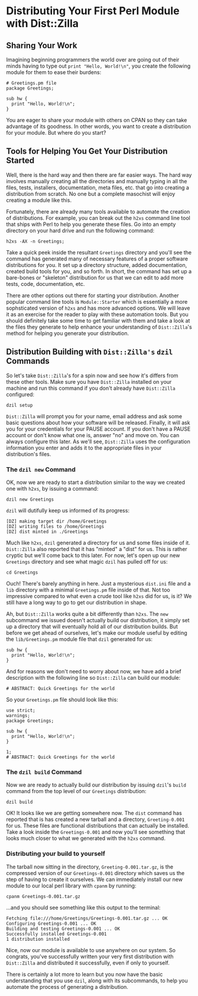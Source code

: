 # Distributing Your First Perl Module with Dist::Zilla

## Sharing Your Work

Imagining beginning programmers the world over are going out of their minds
having to type out `print "Hello, World!\n"`, you create the following module
for them to ease their burdens:

```
# Greetings.pm file
package Greetings;

sub hw {
  print "Hello, World!\n";
}
```

You are eager to share your module with others on CPAN so they can take
advantage of its goodness. In other words, you want to create a distribution
for your module. But where do you start?

## Tools for Helping You Get Your Distribution Started

Well, there is the hard way and then there are far easier ways. The hard way
involves manually creating all the directories and manually typing in all the
files, tests, installers, documentation, meta files, etc. that go into creating
a distribution from scratch. No one but a complete masochist will enjoy creating
a module like this.

Fortunately, there are already many tools available to automate the creation of
distributions. For example, you can break out the `h2xs` command line tool that
ships with Perl to help you generate these files. Go into an empty directory on
your hard drive and run the following command:

`h2xs -AX -n Greetings;`

Take a quick peek inside the resultant `Greetings` directory and you'll see the
command has generated many of necessary features of a proper software
distributions for you. It set up a directory structure, added documentation,
created build tools for you, and so forth. In short, the command has set up a
bare-bones or "skeleton" distribution for us that we can edit to add more
tests, code, documentation, etc.

There are other options out there for starting your distribution. Another
popular command line tools is `Module::Starter` which is essentially a more
sophsticated version of `h2xs` and has more advanced options. We will leave it
as an exercise for the reader to play with these automation tools. But you should
definitely take some time to get familiar with them and take a look at the files
they generate to help enhance your understanding of `Dist::Zilla`'s
method for helping you generate your distribution.

## Distribution Building with `Dist::Zilla's` `dzil` Commands

So let's take `Dist::Zilla`'s for a spin now and see how it's differs from these
other tools. Make sure you have `Dist::Zilla` installed on your machine and run
this command if you don't already have `Dist::Zilla` configured:

`dzil setup`

`Dist::Zilla` will prompt you for your name, email address and ask some basic
questions about how your software will be released. Finally, it will ask you for
your credentials for your PAUSE account. If you don't have a PAUSE account or
don't know what one is, answer "no" and move on. You can always configure this
later. As we'll see, `Dist::Zilla` uses the configuration information you enter
and adds it to the appropriate files in your distribution's files.

### The `dzil new` Command

OK, now we are ready to start a distribution similar to the way we created one
with `h2xs`, by issuing a command:

`dzil new Greetings`

`dzil` will dutifully keep us informed of its progress:

```
[DZ] making target dir /home/Greetings
[DZ] writing files to /home/Greetings
[DZ] dist minted in ./Greetings
```

Much like `h2xs`, `dzil` generated a directory for us and some files inside of it.
`Dist::Zilla` also reported that it has "minted" a "dist" for us. This is rather
cryptic but we'll come back to this later. For now, let's open up our new
`Greetings` directory and see what magic `dzil` has pulled off for us:

`cd Greetings`

Ouch! There's barely anything in here. Just a mysterious `dist.ini` file and a
`lib` directory with a minimal `Greetings.pm` file inside of that. Not too
impressive compared to what even a crude tool like `h2xs` did for us, is it? We
still have a long way to go to get our distribution in shape.

Ah, but `Dist::Zilla` works quite a bit differently than `h2xs`. The `new`
subcommand we issued doesn't actually build our distribution, it simply set up a
directory that will eventually hold all of our distribution builds. But before
we get ahead of ourselves, let's make our module useful by editing the
`lib/Greetings.pm` module file that `dzil` generated for us:

```
sub hw {
  print "Hello, World!\n";
}
```

And for reasons we don't need to worry about now, we have add a brief
description with the following line so `Dist::Zilla` can build our module:

`# ABSTRACT: Quick Greetings for the world`

So your `Greetings.pm` file should look like this:

```
use strict;
warnings;
package Greetings;

sub hw {
  print "Hello, World!\n";
}

1;
# ABSTRACT: Quick Greetings for the world
```

### The `dzil build` Command

Now we are ready to actually build our distribution by issuing `dzil`'s `build`
command from the top level of our `Greetings` distribution:

`dzil build`

OK! It looks like we are getting somewhere now. The `dist` command has reported
that is has created a new tarball and a directory, `Greeting-0.001` for us. These
files are functional distributions that can actually be installed. Take a look
inside the `Greetings-0.001` and now you'll see something that looks much closer
to what we generated with the `h2xs` command.

### Distributing your build to yourself

The tarball now sitting in the directory, `Greeting-0.001.tar.gz`, is the
compressed version of our `Greetings-0.001` directory which saves us the step of
having to create it ourselves.  We can immediately install our new module to our
local perl library with `cpanm` by running:

`cpanm Greetings-0.001.tar.gz`

...and you should see something like this output to the terminal:

```
Fetching file:///home/Greetings/Greetings-0.001.tar.gz ... OK
Configuring Greetings-0.001 ... OK
Building and testing Greetings-0.001 ... OK
Successfully installed Greetings-0.001
1 distribution installed
```

Nice, now our module is available to use anywhere on our system. So congrats,
you've successfully written your very first distribution with `Dist::Zilla` and
distributed it successfully, even if only to yourself.

There is certainly a lot more to learn but you now have the basic understanding
that you use `dzil`, along with its subcommands, to help you automate the
process of generating a distribution.

